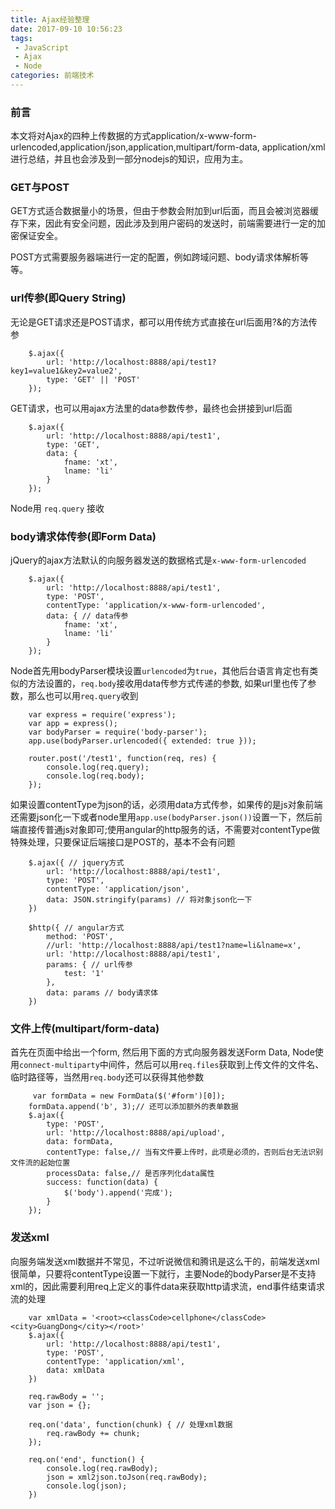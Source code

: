```yaml
---
title: Ajax经验整理
date: 2017-09-10 10:56:23
tags:
 - JavaScript
 - Ajax
 - Node
categories: 前端技术
---
```


### 前言

本文将对Ajax的四种上传数据的方式application/x-www-form-urlencoded,application/json,application,multipart/form-data, application/xml进行总结，并且也会涉及到一部分nodejs的知识，应用为主。

<!-- more -->

### GET与POST

GET方式适合数据量小的场景，但由于参数会附加到url后面，而且会被浏览器缓存下来，因此有安全问题，因此涉及到用户密码的发送时，前端需要进行一定的加密保证安全。

POST方式需要服务器端进行一定的配置，例如跨域问题、body请求体解析等等。

### url传参(即Query String)

无论是GET请求还是POST请求，都可以用传统方式直接在url后面用?&的方法传参

		$.ajax({
		    url: 'http://localhost:8888/api/test1?key1=value1&key2=value2',
		    type: 'GET' || 'POST'
		});

GET请求，也可以用ajax方法里的data参数传参，最终也会拼接到url后面

		$.ajax({
		    url: 'http://localhost:8888/api/test1',
		    type: 'GET',
		    data: {
		        fname: 'xt',
		        lname: 'li'
		    }
		});
		
Node用 `req.query` 接收

### body请求体传参(即Form Data)

jQuery的ajax方法默认的向服务器发送的数据格式是`x-www-form-urlencoded`
		
		$.ajax({
			url: 'http://localhost:8888/api/test1',
			type: 'POST',
			contentType: 'application/x-www-form-urlencoded',
			data: { // data传参
				fname: 'xt',
				lname: 'li'
			}
		});
		
Node首先用bodyParser模块设置`urlencoded`为`true`，其他后台语言肯定也有类似的方法设置的，`req.body`接收用data传参方式传递的参数, 如果url里也传了参数，那么也可以用`req.query`收到
	
		var express = require('express');
		var app = express();
		var bodyParser = require('body-parser');
		app.use(bodyParser.urlencoded({ extended: true }));
		
		router.post('/test1', function(req, res) {
			console.log(req.query);
			console.log(req.body);
		});
	

如果设置contentType为json的话，必须用data方式传参，如果传的是js对象前端还需要json化一下或者node里用`app.use(bodyParser.json())`设置一下，然后前端直接传普通js对象即可;使用angular的http服务的话，不需要对contentType做特殊处理，只要保证后端接口是POST的，基本不会有问题
	
		$.ajax({ // jquery方式
			url: 'http://localhost:8888/api/test1',
			type: 'POST',
			contentType: 'application/json',
			data: JSON.stringify(params) // 将对象json化一下
		})
		
		$http({ // angular方式
    		method: 'POST',
    		//url: 'http://localhost:8888/api/test1?name=li&lname=x',
    		url: 'http://localhost:8888/api/test1',
    		params: { // url传参
    			test: '1'
    		},
            data: params // body请求体
        })
 
### 文件上传(multipart/form-data)


首先在页面中给出一个form, 然后用下面的方式向服务器发送Form Data, Node使用`connect-multiparty`中间件，然后可以用`req.files`获取到上传文件的文件名、临时路径等，当然用`req.body`还可以获得其他参数

		 var formData = new FormData($('#form')[0]);
	    formData.append('b', 3);// 还可以添加额外的表单数据
	    $.ajax({
	        type: 'POST',
	        url: 'http://localhost:8888/api/upload',
	        data: formData,
	        contentType: false,// 当有文件要上传时，此项是必须的，否则后台无法识别文件流的起始位置
	        processData: false,// 是否序列化data属性
	        success: function(data) {
	            $('body').append('完成');
	        }
	    });
	    
### 发送xml

向服务端发送xml数据并不常见，不过听说微信和腾讯是这么干的，前端发送xml很简单，只要将contentType设置一下就行，主要Node的bodyParser是不支持xml的，因此需要利用req上定义的事件data来获取http请求流，end事件结束请求流的处理
		
		var xmlData = '<root><classCode>cellphone</classCode><city>GuangDong</city></root>'
		$.ajax({
			url: 'http://localhost:8888/api/test1',
			type: 'POST',
			contentType: 'application/xml',
			data: xmlData
		})
		
		req.rawBody = '';
	    var json = {};
	
	    req.on('data', function(chunk) { // 处理xml数据
	        req.rawBody += chunk;
	    });
	
	    req.on('end', function() {
	        console.log(req.rawBody);
	        json = xml2json.toJson(req.rawBody);
	        console.log(json);
	    })